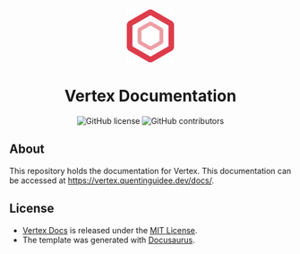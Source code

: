 <p align="center">
    <img height="96" src="https://github.com/vertex-center/vertex-design/raw/main/logos/transparent/vertex_logo_transparent.png" alt="Vertex logo" />
</p>
<h1 align="center">Vertex Documentation</h1>

<p align="center">
    <img alt="GitHub license" src="https://img.shields.io/github/license/vertex-center/docs?color=DE3C4B&labelColor=1E212B&style=for-the-badge">
    <img alt="GitHub contributors" src="https://img.shields.io/github/contributors/vertex-center/docs?color=DE3C4B&labelColor=1E212B&style=for-the-badge">
</p>

## About

This repository holds the documentation for Vertex. This documentation can be accessed
at https://vertex.quentinguidee.dev/docs/.

## License

- [Vertex Docs](https://github.com/vertex-center/docs) is released under the [MIT License](./LICENSE.md).
- The template was generated with [Docusaurus](https://docusaurus.io).
